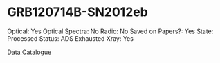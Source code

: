 # GRB120714B-SN2012eb

Optical: Yes
Optical Spectra: No
Radio: No
Saved on Papers?: Yes
State: Processed
Status: ADS Exhausted
Xray: Yes

[Data Catalogue](GRB120714B-SN2012eb%20663f51bb0b7b4799bb32f07aed157c2b/Data%20Catalogue%20981b81f357424450a18675b4478cb1a4.md)